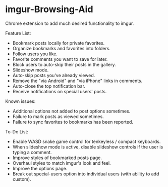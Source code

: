 # imgur-Browsing-Aid
Chrome extension to add much desired functionality to imgur.

Feature List:
* Bookmark posts locally for private favorites.
* Organize bookmarks and favorites into folders.
* Follow users you like.
* Favorite comments you want to save for later.
* Block users to auto-skip their posts in the gallery.
* Slideshow mode.
* Auto-skip posts you've already viewed.
* Remove the "via Android" and "via iPhone" links in comments.
* Auto-close the top notification bar.
* Receive notifications on special users' posts.


Known issues:
* Additional options not added to post options sometimes.
* Failure to mark posts as viewed sometimes.
* Failure to sync favorites to bookmarks has been reported.

To-Do List:
* Enable WASD snake game control for tenkeyless / compact keyboards.
* When slideshow mode is active, disable slideshow controls if the user is typing a comment.
* Improve styles of bookmarked posts page.
* Overhaul styles to match imgur's look and feel.
* Improve the options page.
* Break out special-users option into individual users (with ability to add custom).
